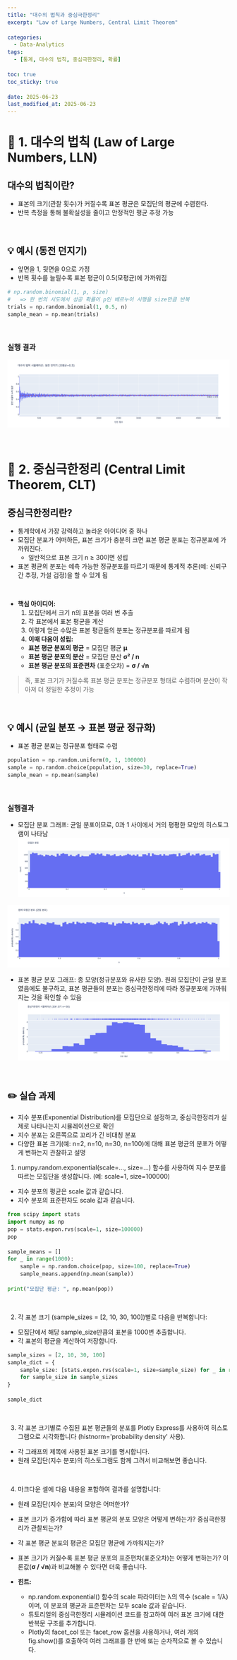 ```yaml
---
title: "대수의 법칙과 중심극한정리"
excerpt: "Law of Large Numbers, Central Limit Theorem"

categories:
  - Data-Analytics
tags:
  - [통계, 대수의 법칙, 중심극한정리, 확률]

toc: true
toc_sticky: true

date: 2025-06-23
last_modified_at: 2025-06-23
---
```


# 📜 1. 대수의 법칙 (Law of Large Numbers, LLN)
## 대수의 법칙이란?
- 표본의 크기(관찰 횟수)가 커질수록 표본 평균은 모집단의 평균에 수렴한다.
- 반복 측정을 통해 불확실성을 줄이고 안정적인 평균 추정 가능

<br>

## 💡 예시 (동전 던지기)
- 앞면을 1, 뒷면을 0으로 가정
- 반복 횟수를 늘릴수록 표본 평균이 0.5(모평균)에 가까워짐

```python
# np.random.binomial(1, p, size)
#   => 한 번의 시도에서 성공 확률이 p인 베르누이 시행을 size만큼 반복
trials = np.random.binomial(1, 0.5, n)
sample_mean = np.mean(trials)
```

<br>

### 실행 결과
![동전던지기실행결과](/assets/images/posts_img/data_analytics_post/0623_1.png)

<br>

# 📌 2. 중심극한정리 (Central Limit Theorem, CLT)
## 중심극한정리란?
- 통계학에서 가장 강력하고 놀라운 아이디어 중 하나
- 모집단 분포가 어떠하든, 표본 크기가 충분히 크면 표본 평균 분포는 정규분포에 가까워진다.
  - 일반적으로 표본 크기 n ≥ 30이면 성립
- 표본 평균의 분포는 예측 가능한 정규분포를 따르기 때문에 통계적 추론(예: 신뢰구간 추정, 가설 검정)을 할 수 있게 됨

<br>

- **핵심 아이디어:**
  1. 모집단에서 크기 n의 표본을 여러 번 추출
  2. 각 표본에서 표본 평균을 계산
  3. 이렇게 얻은 수많은 표본 평균들의 분포는 정규분포를 따르게 됨
  4. **이때 다음이 성립:**
    - **표본 평균 분포의 평균** = 모집단 평균 **μ**
    - **표본 평균 분포의 분산** = 모집단 분산 **σ² / n**
    - **표본 평균 분포의 표준편차** (표준오차) = **σ / √n**

> 즉, 표본 크기가 커질수록 표본 평균 분포는 정규분포 형태로 수렴하며 분산이 작아져 더 정밀한 추정이 가능

<br>

## 💡 예시 (균일 분포 → 표본 평균 정규화)
- 표본 평균 분포는 정규분포 형태로 수렴

```python
population = np.random.uniform(0, 1, 100000)
sample = np.random.choice(population, size=30, replace=True)
sample_mean = np.mean(sample)
```

<br>

### 실행결과
- 모집단 분포 그래프: 균일 분포이므로, 0과 1 사이에서 거의 평평한 모양의 히스토그램이 나타남
![균일분포](/assets/images/posts_img/data_analytics_post/0623_2.png)

![원래모집단](/assets/images/posts_img/data_analytics_post/0623_3.png)

- 표본 평균 분포 그래프: 종 모양(정규분포와 유사한 모양). 원래 모집단이 균일 분포였음에도 불구하고, 표본 평균들의 분포는 중심극한정리에 따라 정규분포에 가까워지는 것을 확인할 수 있음
![균일 분포](/assets/images/posts_img/data_analytics_post/0623_4.png)

<br>

## ✏️ 실습 과제 
- 지수 분포(Exponential Distribution)를 모집단으로 설정하고, 중심극한정리가 실제로 나타나는지 시뮬레이션으로 확인
- 지수 분포는 오른쪽으로 꼬리가 긴 비대칭 분포
- 다양한 표본 크기(예: n=2, n=10, n=30, n=100)에 대해 표본 평균의 분포가 어떻게 변하는지 관찰하고 설명

1. numpy.random.exponential(scale=..., size=...) 함수를 사용하여 지수 분포를 따르는 모집단을 생성합니다. (예: scale=1, size=100000)
  - 지수 분포의 평균은 scale 값과 같습니다.
  - 지수 분포의 표준편차도 scale 값과 같습니다.

```python
from scipy import stats
import numpy as np
pop = stats.expon.rvs(scale=1, size=100000)
pop

sample_means = []
for _ in range(1000):
    sample = np.random.choice(pop, size=100, replace=True)
    sample_means.append(np.mean(sample))

print("모집단 평균: ", np.mean(pop))
```

<br>

2. 각 표본 크기 (sample_sizes = [2, 10, 30, 100])별로 다음을 반복합니다:
  - 모집단에서 해당 sample_size만큼의 표본을 1000번 추출합니다.
  - 각 표본의 평균을 계산하여 저장합니다.

```python
sample_sizes = [2, 10, 30, 100]
sample_dict = {
    sample_size: [stats.expon.rvs(scale=1, size=sample_size) for _ in range(1000)]
    for sample_size in sample_sizes
}

sample_dict
```

<br>

3. 각 표본 크기별로 수집된 표본 평균들의 분포를 Plotly Express를 사용하여 히스토그램으로 시각화합니다 (histnorm='probability density' 사용).
  - 각 그래프의 제목에 사용된 표본 크기를 명시합니다.
  - 원래 모집단(지수 분포)의 히스토그램도 함께 그려서 비교해보면 좋습니다.

<br>

4. 마크다운 셀에 다음 내용을 포함하여 결과를 설명합니다:
  - 원래 모집단(지수 분포)의 모양은 어떠한가?
  - 표본 크기가 증가함에 따라 표본 평균의 분포 모양은 어떻게 변하는가? 중심극한정리가 관찰되는가?
  - 각 표본 평균 분포의 평균은 모집단 평균에 가까워지는가?
  - 표본 크기가 커질수록 표본 평균 분포의 표준편차(표준오차)는 어떻게 변하는가? 이론값(**σ / √n**)과 비교해볼 수 있다면 더욱 좋습니다.

- **힌트:**
  - np.random.exponential() 함수의 scale 파라미터는 λ의 역수 (scale = 1/λ)이며, 이 분포의 평균과 표준편차는 모두 scale 값과 같습니다.
  - 튜토리얼의 중심극한정리 시뮬레이션 코드를 참고하여 여러 표본 크기에 대한 반복문 구조를 추가합니다.
  - Plotly의 facet_col 또는 facet_row 옵션을 사용하거나, 여러 개의 fig.show()를 호출하여 여러 그래프를 한 번에 또는 순차적으로 볼 수 있습니다.